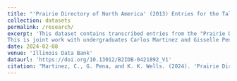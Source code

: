 ```yaml
---
title: "'Prairie Directory of North America' (2013) Entries for the Tallgrass, Mixed Grass, and Shortgrass Prairie Regions of the United States"
collection: datasets
permalink: /research/
excerpt: 'This dataset contains transcribed entries from the "Prairie Directory of North America" (Adelman and Schwartz 2013) for the Tallgrass, Mixed Grass, and Shortgrass prairie regions of the united states. We identified the historical spatial extent of the Tallgrass, Mixed Grass, and Shortgrass prairie regions using Ricketts et al. (1999), Olson et al. (2001), and Dixon et al. (2014) and selected the counties entirely or partially within these boundaries from the USDA Forest Service (2022) file. The resulting lists of counties are included as separate files. The dataset contains information on publicly accessible grasslands and prairies in these regions including acreage and amenities like hunting access, restrooms, parking, and trails.
This is joint work with undergraduates Carlos Martinez and Gisselle Pena.'
date: 2024-02-08
venue: 'Illinois Data Bank'
dataurl: 'https://doi.org/10.13012/B2IDB-0421892_V1'
citation: "Martinez, C., G. Pena, and K. K. Wells. (2024). 'Prairie Directory of North America' (2013) Entries for the Tallgrass, Mixed Grass, and Shortgrass Prairie Regions of the United States. Illinois Data Bank. doi: 10.13012/B2IDB-0421892_V1"
---
```

